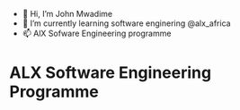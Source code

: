 - 👋 Hi, I’m John Mwadime
- 🌱 I’m currently learning software enginering @alx_africa
- 📫 AlX Sofware Engineering programme

# ALX Software Engineering Programme

<!---
Scott-TechStar/alx-pre_course is a ✨ special ✨ repository because its `README.md` (this file) appears on your GitHub profile.
You can click the Preview link to take a look at your changes.
--->
